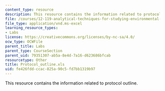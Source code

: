 ```yaml
---
content_type: resource
description: This resource contains the information related to protocol outline.
file: /courses/12-119-analytical-techniques-for-studying-environmental-and-geologic-samples-spring-2011/fe426fddccac825a90c5fd7bb1319b97_Protocol_outline.xls
file_type: application/vnd.ms-excel
learning_resource_types:
- Labs
license: https://creativecommons.org/licenses/by-nc-sa/4.0/
ocw_type: OCWFile
parent_title: Labs
parent_type: CourseSection
parent_uid: 79351307-ab5a-8e4d-7a16-d623686bfcab
resourcetype: Other
title: Protocol_outline.xls
uid: fe426fdd-ccac-825a-90c5-fd7bb1319b97
---
```

This resource contains the information related to protocol outline.